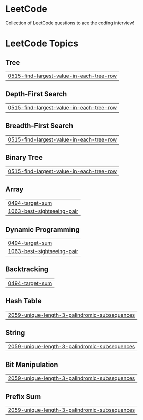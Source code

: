 # LeetCode
Collection of LeetCode questions to ace the coding interview!

<!---LeetCode Topics Start-->
# LeetCode Topics
## Tree
|  |
| ------- |
| [0515-find-largest-value-in-each-tree-row](https://github.com/nikhil0o7/LeetCode/tree/master/0515-find-largest-value-in-each-tree-row) |
## Depth-First Search
|  |
| ------- |
| [0515-find-largest-value-in-each-tree-row](https://github.com/nikhil0o7/LeetCode/tree/master/0515-find-largest-value-in-each-tree-row) |
## Breadth-First Search
|  |
| ------- |
| [0515-find-largest-value-in-each-tree-row](https://github.com/nikhil0o7/LeetCode/tree/master/0515-find-largest-value-in-each-tree-row) |
## Binary Tree
|  |
| ------- |
| [0515-find-largest-value-in-each-tree-row](https://github.com/nikhil0o7/LeetCode/tree/master/0515-find-largest-value-in-each-tree-row) |
## Array
|  |
| ------- |
| [0494-target-sum](https://github.com/nikhil0o7/LeetCode/tree/master/0494-target-sum) |
| [1063-best-sightseeing-pair](https://github.com/nikhil0o7/LeetCode/tree/master/1063-best-sightseeing-pair) |
## Dynamic Programming
|  |
| ------- |
| [0494-target-sum](https://github.com/nikhil0o7/LeetCode/tree/master/0494-target-sum) |
| [1063-best-sightseeing-pair](https://github.com/nikhil0o7/LeetCode/tree/master/1063-best-sightseeing-pair) |
## Backtracking
|  |
| ------- |
| [0494-target-sum](https://github.com/nikhil0o7/LeetCode/tree/master/0494-target-sum) |
## Hash Table
|  |
| ------- |
| [2059-unique-length-3-palindromic-subsequences](https://github.com/nikhil0o7/LeetCode/tree/master/2059-unique-length-3-palindromic-subsequences) |
## String
|  |
| ------- |
| [2059-unique-length-3-palindromic-subsequences](https://github.com/nikhil0o7/LeetCode/tree/master/2059-unique-length-3-palindromic-subsequences) |
## Bit Manipulation
|  |
| ------- |
| [2059-unique-length-3-palindromic-subsequences](https://github.com/nikhil0o7/LeetCode/tree/master/2059-unique-length-3-palindromic-subsequences) |
## Prefix Sum
|  |
| ------- |
| [2059-unique-length-3-palindromic-subsequences](https://github.com/nikhil0o7/LeetCode/tree/master/2059-unique-length-3-palindromic-subsequences) |
<!---LeetCode Topics End-->